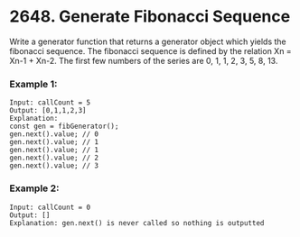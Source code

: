 # 2648. Generate Fibonacci Sequence

Write a generator function that returns a generator object which yields the fibonacci sequence.
The fibonacci sequence is defined by the relation Xn = Xn-1 + Xn-2.
The first few numbers of the series are 0, 1, 1, 2, 3, 5, 8, 13.

### Example 1:
```
Input: callCount = 5
Output: [0,1,1,2,3]
Explanation:
const gen = fibGenerator();
gen.next().value; // 0
gen.next().value; // 1
gen.next().value; // 1
gen.next().value; // 2
gen.next().value; // 3
```

### Example 2:
```
Input: callCount = 0
Output: []
Explanation: gen.next() is never called so nothing is outputted
 ```

